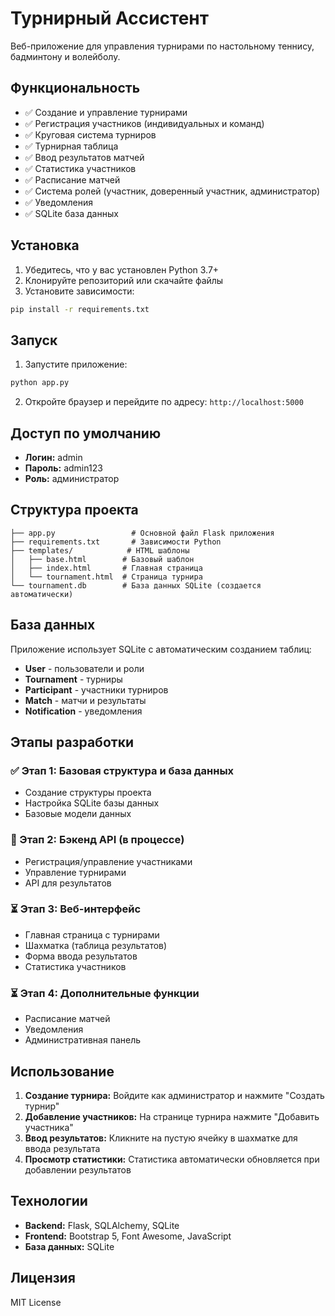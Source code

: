 # Турнирный Ассистент

Веб-приложение для управления турнирами по настольному теннису, бадминтону и волейболу.

## Функциональность

- ✅ Создание и управление турнирами
- ✅ Регистрация участников (индивидуальных и команд)
- ✅ Круговая система турниров
- ✅ Турнирная таблица
- ✅ Ввод результатов матчей
- ✅ Статистика участников
- ✅ Расписание матчей
- ✅ Система ролей (участник, доверенный участник, администратор)
- ✅ Уведомления
- ✅ SQLite база данных

## Установка

1. Убедитесь, что у вас установлен Python 3.7+
2. Клонируйте репозиторий или скачайте файлы
3. Установите зависимости:

```bash
pip install -r requirements.txt
```

## Запуск

1. Запустите приложение:

```bash
python app.py
```

2. Откройте браузер и перейдите по адресу: `http://localhost:5000`

## Доступ по умолчанию

- **Логин:** admin
- **Пароль:** admin123
- **Роль:** администратор

## Структура проекта

```
├── app.py                 # Основной файл Flask приложения
├── requirements.txt       # Зависимости Python
├── templates/            # HTML шаблоны
│   ├── base.html        # Базовый шаблон
│   ├── index.html       # Главная страница
│   └── tournament.html  # Страница турнира
└── tournament.db        # База данных SQLite (создается автоматически)
```

## База данных

Приложение использует SQLite с автоматическим созданием таблиц:

- **User** - пользователи и роли
- **Tournament** - турниры
- **Participant** - участники турниров
- **Match** - матчи и результаты
- **Notification** - уведомления

## Этапы разработки

### ✅ Этап 1: Базовая структура и база данных
- Создание структуры проекта
- Настройка SQLite базы данных
- Базовые модели данных

### 🔄 Этап 2: Бэкенд API (в процессе)
- Регистрация/управление участниками
- Управление турнирами
- API для результатов

### ⏳ Этап 3: Веб-интерфейс
- Главная страница с турнирами
- Шахматка (таблица результатов)
- Форма ввода результатов
- Статистика участников

### ⏳ Этап 4: Дополнительные функции
- Расписание матчей
- Уведомления
- Административная панель

## Использование

1. **Создание турнира:** Войдите как администратор и нажмите "Создать турнир"
2. **Добавление участников:** На странице турнира нажмите "Добавить участника"
3. **Ввод результатов:** Кликните на пустую ячейку в шахматке для ввода результата
4. **Просмотр статистики:** Статистика автоматически обновляется при добавлении результатов

## Технологии

- **Backend:** Flask, SQLAlchemy, SQLite
- **Frontend:** Bootstrap 5, Font Awesome, JavaScript
- **База данных:** SQLite

## Лицензия

MIT License
